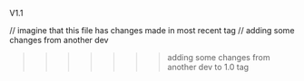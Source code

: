 V1.1

// imagine that this file has changes made in most recent tag
// adding some changes from another dev
>>>>>>> adding some changes from another dev to 1.0 tag
